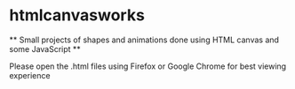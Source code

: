 # htmlcanvasworks

** Small projects of shapes and animations done using HTML canvas and some JavaScript **

Please open the .html files using Firefox or Google Chrome for best viewing experience


